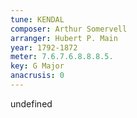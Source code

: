 ```yaml
---
tune: KENDAL
composer: Arthur Somervell
arranger: Hubert P. Main
year: 1792-1872
meter: 7.6.7.6.8.8.8.5.
key: G Major
anacrusis: 0
---
```

undefined